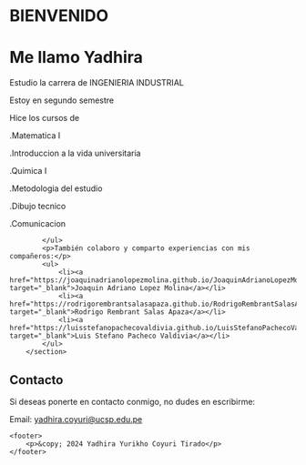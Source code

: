 <!DOCTYPE html>
<html>
<head>
    <title>YADHIRA YURIKHO COYURI TIRADO</title>
</head>
<body>
<h1>BIENVENIDO</h1>
<h1>Me llamo Yadhira</h1>
<p>Estudio la carrera de INGENIERIA INDUSTRIAL</p>
<p>Estoy en segundo semestre
<p>Hice los cursos de</p>
<p>.Matematica I</p>
<p>.Introduccion a la vida universitaria</p>
<p>.Quimica I</p>
<p>.Metodologia del estudio</p>
<p>.Dibujo tecnico</p>
<p>.Comunicacion</p>

            </ul>
            <p>También colaboro y comparto experiencias con mis compañeros:</p>
            <ul>
                <li><a href="https://joaquinadrianolopezmolina.github.io/JoaquinAdrianoLopezMolina/" target="_blank">Joaquin Adriano Lopez Molina</a></li>
                <li><a href="https://rodrigorembrantsalasapaza.github.io/RodrigoRembrantSalasApaza/" target="_blank">Rodrigo Rembrant Salas Apaza</a></li>
                <li><a href="https://luisstefanopachecovaldivia.github.io/LuisStefanoPachecoValdivia/" target="_blank">Luis Stefano Pacheco Valdivia</a></li>
            </ul>
        </section>

<section id="contacto">
            <h2>Contacto</h2>
            <p>Si deseas ponerte en contacto conmigo, no dudes en escribirme:</p>
            <p>Email: <a href="mailto:yadhira.coyuri@ucsp.edu.pe">yadhira.coyuri@ucsp.edu.pe</a></p>
        </section>
    </main>

    <footer>
        <p>&copy; 2024 Yadhira Yurikho Coyuri Tirado</p>
    </footer>
</body>
</html>

